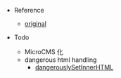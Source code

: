 - Reference

  - [original](https://slides.com/developers)

- Todo
  - MicroCMS 化
  - dangerous html handling
    - [dangerouslySetInnerHTML](https://blog.logrocket.com/using-dangerouslysetinnerhtml-in-a-react-application/)
